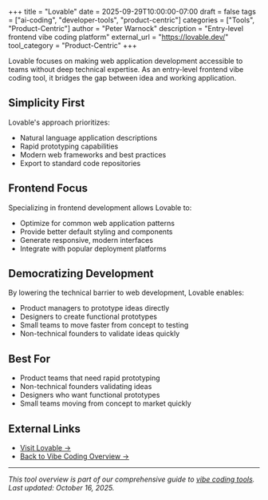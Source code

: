+++
title = "Lovable"
date = 2025-09-29T10:00:00-07:00
draft = false
tags = ["ai-coding", "developer-tools", "product-centric"]
categories = ["Tools", "Product-Centric"]
author = "Peter Warnock"
description = "Entry-level frontend vibe coding platform"
external_url = "https://lovable.dev/"
tool_category = "Product-Centric"
+++

Lovable focuses on making web application development accessible to teams without deep technical expertise. As an entry-level frontend vibe coding tool, it bridges the gap between idea and working application.

## Simplicity First

Lovable's approach prioritizes:
- Natural language application descriptions
- Rapid prototyping capabilities
- Modern web frameworks and best practices
- Export to standard code repositories

## Frontend Focus

Specializing in frontend development allows Lovable to:
- Optimize for common web application patterns
- Provide better default styling and components
- Generate responsive, modern interfaces
- Integrate with popular deployment platforms

## Democratizing Development

By lowering the technical barrier to web development, Lovable enables:
- Product managers to prototype ideas directly
- Designers to create functional prototypes
- Small teams to move faster from concept to testing
- Non-technical founders to validate ideas quickly

## Best For

- Product teams that need rapid prototyping
- Non-technical founders validating ideas
- Designers who want functional prototypes
- Small teams moving from concept to market quickly

## External Links

- [Visit Lovable →](https://lovable.dev/)
- [Back to Vibe Coding Overview →](/posts/vibe-coding-revolution/)

---

*This tool overview is part of our comprehensive guide to [vibe coding tools](/posts/vibe-coding-revolution/). Last updated: October 16, 2025.*
